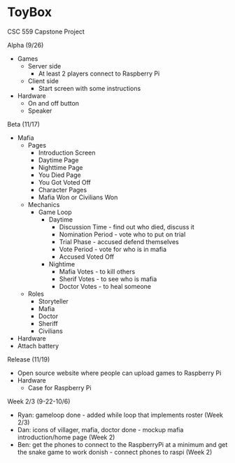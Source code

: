 # ToyBox
CSC 559 Capstone Project

Alpha (9/26)

- Games
  - Server side
    - At least 2 players connect to Raspberry Pi
  - Client side
    - Start screen with some instructions
- Hardware
  - On and off button
  - Speaker
  
 Beta (11/17)
 
 - Mafia
    - Pages
      - Introduction Screen
      - Daytime Page
      - Nighttime Page
      - You Died Page
      - You Got Voted Off
      - Character Pages
      - Mafia Won or Civilians Won
    - Mechanics
      - Game Loop
        - Daytime
          - Discussion Time - find out who died, discuss it
          - Nomination Period - vote who to put on trial
          - Trial Phase - accused defend themselves
          - Vote Period - vote for who is in mafia
          - Accused Voted Off
        - Nightime
          - Mafia Votes - to kill others
          - Sherif Votes - to see who is mafia
          - Doctor Votes - to heal someone
   - Roles
      - Storyteller
      - Mafia
      - Doctor
      - Sheriff
      - Civilians
 - Hardware
  - Attach battery
  
  Release (11/19)
  
  - Open source website where people can upload games to Raspberry Pi
  - Hardware
    - Case for Raspberry Pi
    
  Week 2/3 (9-22-10/6)
   - Ryan: gameloop done - added while loop that implements roster (Week 2/3)
   - Dan: icons of villager, mafia, doctor done - mockup mafia introduction/home page (Week 2)
   - Ben: get the phones to connect to the RaspberryPi at a minimum and get the snake game to work donish - connect phones to raspi (Week 2)
